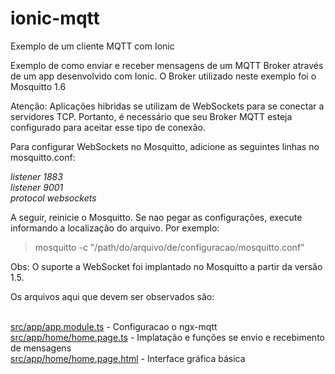 # ionic-mqtt
Exemplo de um cliente MQTT com Ionic

Exemplo de como enviar e receber mensagens de um MQTT Broker através de um app desenvolvido com Ionic.
O Broker utilizado neste exemplo foi o Mosquitto 1.6

Atenção: Aplicações hibridas se utilizam de WebSockets para se conectar a servidores TCP. Portanto, é necessário que seu Broker MQTT 
esteja configurado para aceitar esse tipo de conexão.

Para configurar WebSockets no Mosquitto, adicione as seguintes linhas no mosquitto.conf:

<i>listener 1883</i><br>
<i>listener 9001</i><br>
<i>protocol websockets</i><br>

A seguir, reinicie o Mosquitto. Se nao pegar as configurações, execute informando a localização do arquivo. Por exemplo:

> mosquitto -c "/path/do/arquivo/de/configuracao/mosquitto.conf"

Obs: O suporte a WebSocket foi implantado no Mosquitto a partir da versão 1.5.

Os arquivos aqui que devem ser observados são:<br><br>

<u>src/app/app.module.ts</u> - Configuracao o ngx-mqtt<br>
<u>src/app/home/home.page.ts</u> - Implatação e funções se envio e recebimento de mensagens<br>
<u>src/app/home/home.page.html</u> - Interface gráfica básica<br>


